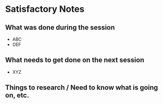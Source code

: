 # Satisfactory Notes

## What was done during the session
- ABC
- DEF

## What needs to get done on the next session
- XYZ


## Things to research / Need to know what is going on, etc.
